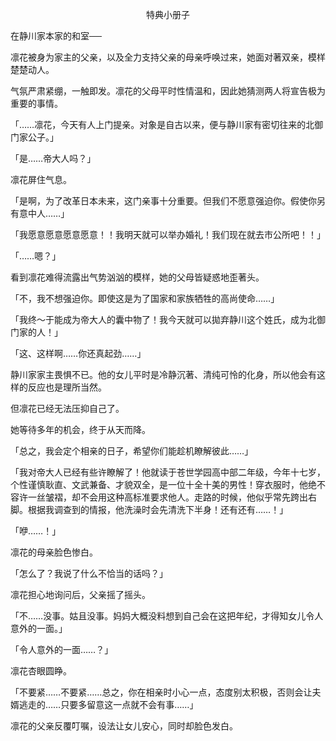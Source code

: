 <p align="center">特典小册子</p>

在静川家本家的和室──

凛花被身为家主的父亲，以及全力支持父亲的母亲呼唤过来，她面对著双亲，模样楚楚动人。

气氛严肃紧绷，一触即发。凛花的父母平时性情温和，因此她猜测两人将宣告极为重要的事情。

「……凛花，今天有人上门提亲。对象是自古以来，便与静川家有密切往来的北御门家公子。」

「是……帝大人吗？」

凛花屏住气息。

「是啊，为了改革日本未来，这门亲事十分重要。但我们不愿意强迫你。假使你另有意中人……」

「我愿意愿意愿意愿意！！我明天就可以举办婚礼！我们现在就去市公所吧！！」

「……嗯？」

看到凛花难得流露出气势汹汹的模样，她的父母皆疑惑地歪著头。

「不，我不想强迫你。即使这是为了国家和家族牺牲的高尚使命……」

「我终～于能成为帝大人的囊中物了！我今天就可以拋弃静川这个姓氏，成为北御门家的人！」

「这、这样啊……你还真起劲……」

静川家家主畏惧不已。他的女儿平时是冷静沉著、清纯可怜的化身，所以他会有这样的反应也是理所当然。

但凛花已经无法压抑自己了。

她等待多年的机会，终于从天而降。

「总之，我会定个相亲的日子，希望你们能趁机瞭解彼此……」

「我对帝大人已经有些许瞭解了！他就读于苍世学园高中部二年级，今年十七岁，个性谨慎耿直、文武兼备、才貌双全，是一位十全十美的男性！穿衣服时，他绝不容许一丝皱褶，却不会用这种高标准要求他人。走路的时候，他似乎常先跨出右脚。根据我调查到的情报，他洗澡时会先清洗下半身！还有还有……！」

「咿……！」

凛花的母亲脸色惨白。

「怎么了？我说了什么不恰当的话吗？」

凛花担心地询问后，父亲摇了摇头。

「不……没事。姑且没事。妈妈大概没料想到自己会在这把年纪，才得知女儿令人意外的一面。」

「令人意外的一面……？」

凛花杏眼圆睁。

「不要紧……不要紧……总之，你在相亲时小心一点，态度别太积极，否则会让夫婿逃走的……只要多留意这一点就不会有事……」

凛花的父亲反覆叮嘱，设法让女儿安心，同时却脸色发白。

